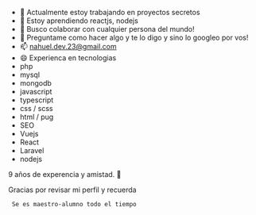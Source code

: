 - 🔭 Actualmente estoy trabajando en proyectos secretos
- 🌱 Estoy aprendiendo reactjs, nodejs 
- 👯 Busco colaborar con cualquier persona del mundo! 
- 💬 Preguntame como hacer algo y te lo digo y sino lo googleo por vos!
- 📫 nahuel.dev.23@gmail.com
- 😄 Experienca en tecnologias
-  php
-  mysql
-  mongodb
-  javascript
-  typescript
-  css / scss
-  html / pug
-  SEO
-  Vuejs
-  React
-  Laravel
-  nodejs

9 años de experencia y amistad. 🖤

Gracias por revisar mi perfil y recuerda

` Se es maestro-alumno todo el tiempo`

